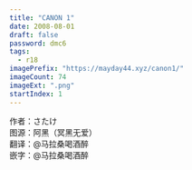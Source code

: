 ```yaml
---
title: "CANON 1"
date: 2008-08-01
draft: false
password: dmc6
tags: 
  - r18
imagePrefix: "https://mayday44.xyz/canon1/"  
imageCount: 74
imageExt: ".png" 
startIndex: 1
---
```

作者：さたけ  
图源：阿黑（冥黑无爱）  
翻译：@马拉桑喝酒醉  
嵌字：@马拉桑喝酒醉

